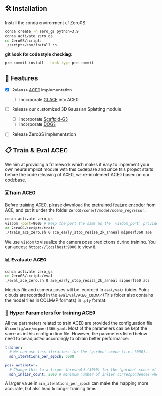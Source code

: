 

## 🛠️ Installation

Install the conda environment of ZeroGS.

```sh
conda create -n zero_gs python=3.9
conda activate zero_gs
cd ZeroGS/scripts
./scripts/env/install.sh
```

**git hook for code style checking**:
```sh
pre-commit install --hook-type pre-commit
```


## 🚀 Features

- [x] Release [ACE0](https://nianticlabs.github.io/acezero) implementation
    - [ ] Incorporate [GLACE](https://github.com/cvg/glace) into ACE0
- [ ] Release our customized 3D Gaussian Splatting module
    - [ ] Incorporate [Scaffold-GS](https://city-super.github.io/scaffold-gs)
    - [ ] Incorporate [DOGS](https://github.com/aibluefisher/dogs)
- [ ] Release ZeroGS implementation


## 📋 Train & Eval ACE0

We aim at providing a framework which makes it easy to implement your own neural implicit module with this codebase and since this project starts before the code releasing of ACE0, we re-implement ACE0 based on our codebase.

### ⌛Train ACE0

Before training ACE0, please download the [pretrained feature encoder](https://github.com/nianticlabs/ace/blob/main/ace_encoder_pretrained.pt) from ACE, and put it under the folder  `ZeroGS/conerf/model/scene_regressor`.

```bash
conda activate zero_gs
visdom -port=9000 # Keep the port the same as the `visdom_port` provided in the configuration file
cd ZeroGS/scripts/train
./train_ace_zero.sh 0 ace_early_stop_resize_2k_anneal mipnerf360 ace
```
We use `visdom` to visualize the camera pose predictions during training. You can access `https://localhost:9000` to view it.

### 📊 Evaluate ACE0

```bash
conda activate zero_gs
cd ZeroGS/scripts/eval
./eval_ace_zero.sh 0 ace_early_stop_resize_2k_anneal mipnerf360 ace
```
Metrics file and camera poses will be recorded in `eval/val/` folder. Point clouds are recorded in the `eval/val/ACE0_COLMAP` (This folder also contains the model files in COLMAP formats) in `.ply` format.

### 🔢 Hyper Parameters for training ACE0

All the parameters related to train ACE0 are provided the configuration file in `config/ace/mipnerf360.yaml`. Most of the parameters can be kept the same as in this configuration file. However, the parameters listed below need to be adjusted accordingly to obtain better performance:
```yaml
trainer:
  # We can use less iterations for the `garden` scene (i.e. 2000).
  min_iterations_per_epoch: 5000

pose_estimator:
  # Change this to a larger threshold (3000) for the 'garden` scene of the mipnerf360 dataset.
  min_inlier_count: 2000 # minimum number of inlier correspondences when registering an image
```

A larger value in `min_iterations_per_epoch` can make the mapping more accurate, but also lead to longer training time.
